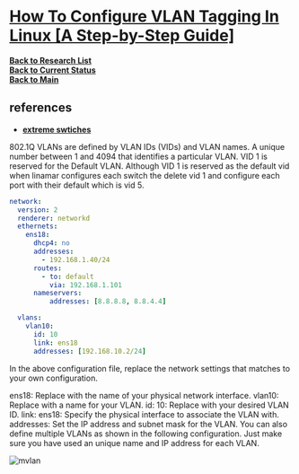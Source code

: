 # **[How To Configure VLAN Tagging In Linux [A Step-by-Step Guide]](https://ostechnix.com/configure-vlan-tagging-in-linux/)**

**[Back to Research List](../../../../research_list.md)**\
**[Back to Current Status](../../../../../development/status/weekly/current_status.md)**\
**[Back to Main](../../../../../README.md)**

## references

- **[extreme swtiches](https://emc.extremenetworks.com/content/oneview/docs/network/devices/docs/l_ov_cf_vlan.html#:~:text=Port%20VLAN%20ID's.-,VLAN%20ID%20(VID),(VIDs)%20and%20VLAN%20names.&text=A%20unique%20number%20between%201,reserved%20for%20the%20Default%20VLAN.)**

802.1Q VLANs are defined by VLAN IDs (VIDs) and VLAN names. A unique number between 1 and 4094 that identifies a particular VLAN. VID 1 is reserved for the Default VLAN. Although VID 1 is reserved as the default vid when linamar configures each switch the delete vid 1 and configure each port with their default which is vid 5.

```yaml
network:
  version: 2
  renderer: networkd
  ethernets:
    ens18:
      dhcp4: no
      addresses:
        - 192.168.1.40/24
      routes:
        - to: default
          via: 192.168.1.101
      nameservers:
          addresses: [8.8.8.8, 8.8.4.4]

  vlans:
    vlan10:
      id: 10
      link: ens18
      addresses: [192.168.10.2/24]
```

In the above configuration file, replace the network settings that matches to your own configuration.

ens18: Replace with the name of your physical network interface.
vlan10: Replace with a name for your VLAN.
id: 10: Replace with your desired VLAN ID.
link: ens18: Specify the physical interface to associate the VLAN with.
addresses: Set the IP address and subnet mask for the VLAN.
You can also define multiple VLANs as shown in the following configuration. Just make sure you have used an unique name and IP address for each VLAN.

![mvlan](https://ostechnix.com/wp-content/uploads/2023/11/Configure-VLAN-Tagging-using-Netplan-in-Linux-1024x555.png)

